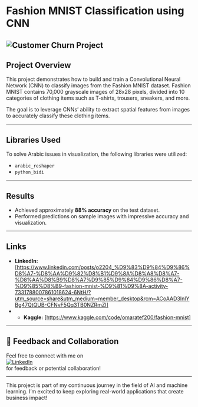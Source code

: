 # Fashion MNIST Classification using CNN
![Customer Churn Project](https://static.wixstatic.com/media/a96b4b_1b0c0dadfbd64f64a7fc7ef486132e2b~mv2.png/v1/fill/w_710,h_351,al_c,q_85,enc_auto/a96b4b_1b0c0dadfbd64f64a7fc7ef486132e2b~mv2.png)
---

## Project Overview

This project demonstrates how to build and train a Convolutional Neural Network (CNN) to classify images from the Fashion MNIST dataset. Fashion MNIST contains 70,000 grayscale images of 28x28 pixels, divided into 10 categories of clothing items such as T-shirts, trousers, sneakers, and more.

The goal is to leverage CNNs’ ability to extract spatial features from images to accurately classify these clothing items.

---

## Libraries Used

To solve Arabic issues in visualization, the following libraries were utilized:

- `arabic_reshaper`
- `python_bidi`

---

## Results

- Achieved approximately **88% accuracy** on the test dataset.
- Performed predictions on sample images with impressive accuracy and visualization.

---

## Links

- **LinkedIn:** [https://www.linkedin.com/posts/o2204_%D9%83%D9%84%D9%86%D8%A7-%D8%AA%D9%82%D8%B1%D9%8A%D8%A8%D8%A7-%D8%AA%D8%B9%D8%A7%D9%85%D9%84%D9%86%D8%A7-%D9%85%D8%B9-fashion-mnist-%D9%81%D9%8A-activity-7331788007861018624-6NtH/?utm_source=share&utm_medium=member_desktop&rcm=ACoAAD3InlYBg47QtQUB-CFNvF5Qq3TB0NZRmZI]
- - **Kaggle:** [https://www.kaggle.com/code/omaratef200/fashion-mnist]

---

## 💬 Feedback and Collaboration

Feel free to connect with me on  
[![LinkedIn](https://img.shields.io/badge/LinkedIn-Connect-blue?logo=linkedin)](https://www.linkedin.com/in/o2204)  
for feedback or potential collaboration!

---
This project is part of my continuous journey in the field of AI and machine learning. I’m excited to keep exploring real-world applications that create business impact!
